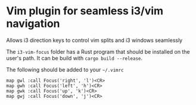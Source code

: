 Vim plugin for seamless i3/vim navigation
=========================================

Allows i3 direction keys to control vim splits and i3 windows seamlessly

The `i3-vim-focus` folder has a Rust program that should be installed on the
user's path. It can be build with `cargo build --release`.

The following should be added to your `~/.vimrc`

```viml
map gwl :call Focus('right', 'l')<CR>
map gwh :call Focus('left', 'h')<CR>
map gwk :call Focus('up', 'k')<CR>
map gwj :call Focus('down', 'j')<CR>
```
